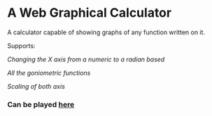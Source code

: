 # A Web Graphical Calculator

A calculator capable of showing graphs of any function written on it.

Supports:

  *Changing the X axis from a numeric to a radian based*
  
  *All the goniometric functions*
  
  *Scaling of both axis*
  

### Can be played [here](www.//todo//.com)
